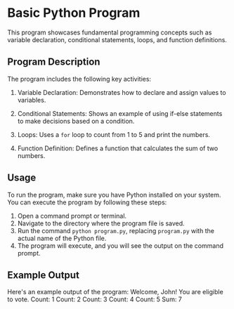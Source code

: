 # Basic Python Program

This program showcases fundamental programming concepts such as variable declaration, conditional statements, loops, and function definitions.

## Program Description

The program includes the following key activities:

1. Variable Declaration: Demonstrates how to declare and assign values to variables.

2. Conditional Statements: Shows an example of using if-else statements to make decisions based on a condition.

3. Loops: Uses a `for` loop to count from 1 to 5 and print the numbers.

4. Function Definition: Defines a function that calculates the sum of two numbers.

## Usage

To run the program, make sure you have Python installed on your system. You can execute the program by following these steps:

1. Open a command prompt or terminal.
2. Navigate to the directory where the program file is saved.
3. Run the command `python program.py`, replacing `program.py` with the actual name of the Python file.
4. The program will execute, and you will see the output on the command prompt.

## Example Output

Here's an example output of the program:
Welcome, John! You are eligible to vote.
Count: 1
Count: 2
Count: 3
Count: 4
Count: 5
Sum: 7


